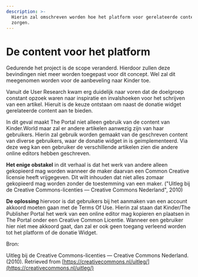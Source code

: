 ```yaml
---
description: >-
  Hierin zal omschreven worden hoe het platform voor gerelateerde content zal
  zorgen.
---
```


# De content voor het platform

Gedurende het project is de scope veranderd. Hierdoor zullen deze bevindingen niet meer worden toegepast voor dit concept. Wel zal dit meegenomen worden voor de aanbeveling naar Kinder toe.  
  
Vanuit de User Research kwam erg duidelijk naar voren dat de doelgroep constant opzoek waren naar inspiratie en invalshoeken voor het schrijven van een artikel. Hieruit is de keuze ontstaan om naast de donatie widget gerelateerde content aan te bieden.

In dit geval maakt The Portal niet alleen gebruik van de content van Kinder.World maar zal er andere artikelen aanwezig zijn van haar gebruikers. Hierin zal gebruik worden gemaakt van de geschreven content van diverse gebruikers, waar de donatie widget in is geimplementeerd. Via deze weg kan een gebruiker de verschillende artikelen zien die andere online editors hebben geschreven. 

**Het enige obstakel** in dit verhaal is dat het werk van andere alleen gekopieerd mag worden  wanneer de maker daarvan een Common Creative licensie heeft vrijgegeven. Dit wilt inhouden dat niet alles zomaar gekopieerd mag worden zonder de toestemming van een maker. \("Uitleg bij de Creative Commons-licenties — Creative Commons Nederland", 2010\)

**De oplossing** hiervoor is dat gebruikers bij het aanmaken van een account akkoord moeten gaan met de Terms Of Use. Hierin zal staan dat Kinder/The Publisher Portal het werk van een online editor mag kopieren en plaatsen in The Portal onder een Creative Common Licentie. Wanneer een gebruiker hier niet mee akkoord gaat, dan zal er ook geen toegang verleend worden tot het platform of de donatie Widget.



Bron: 

Uitleg bij de Creative Commons-licenties — Creative Commons Nederland. \(2010\). Retrieved from [https://creativecommons.nl/uitleg/](https://creativecommons.nl/uitleg/)

